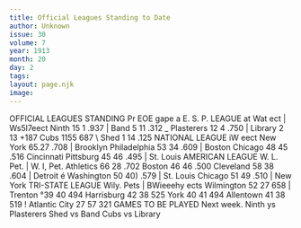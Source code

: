 ```yaml
---
title: Official Leagues Standing to Date
author: Unknown
issue: 30
volume: 7
year: 1913
month: 20
day: 2
tags:
layout: page.njk
image:
---
```

OFFICIAL LEAGUES STANDING Pr EOE gape a E. S. P. LEAGUE at Wat ect | Ws5l7eect Ninth 15 1 .937 | Band 5 11 .312 _ Plasterers 12 4 .750 | Library 2 13 +187 Cubs 1155 687 \ Shed 1 14 .125 NATIONAL LEAGUE iW eect New York 65.27 .708 | Brooklyn Philadelphia 53 34 .609 | Boston Chicago 48 45 .516 Cincinnati Pittsburg 45 46 .495 | St. Louis AMERICAN LEAGUE W. L. Pet. | W. I, Pet. Athletics 66 28 .702 Boston 46 46 .500 Cleveland 58 38 .604 | Detroit é Washington 50 40) .579 | St. Louis Chicago 51 49 .510 | New York TRI-STATE LEAGUE Wily. Pets | BWieeehy ects Wilmington 52 27 658 | Trenton °39 40 494 Harrisburg 42 38 525 York 40 41 494 Allentown 41 38 519 ! Atlantic City 27 57 321 GAMES TO BE PLAYED Next week. Ninth ys Plasterers Shed vs Band Cubs vs Library 
